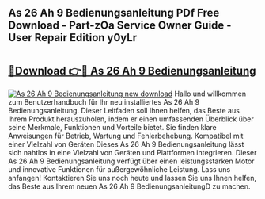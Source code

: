 ## As 26 Ah 9 Bedienungsanleitung PDf Free Download - Part-zOa Service Owner Guide - User Repair Edition y0yLr

# <h2><a href="http://df2wus.blite.top/?on=As+26+Ah+9+Bedienungsanleitung">🔗Download 👉🔴 As 26 Ah 9 Bedienungsanleitung</a></h2>

[![As 26 Ah 9 Bedienungsanleitung new download](https://i.imgur.com/lujVjoI.png)](http://df2wus.blite.top/?on=As+26+Ah+9+Bedienungsanleitung)
Hallo und willkommen zum Benutzerhandbuch für Ihr neu installiertes As 26 Ah 9 Bedienungsanleitung. Dieser Leitfaden soll Ihnen helfen, das Beste aus Ihrem Produkt herauszuholen, indem er einen umfassenden Überblick über seine Merkmale, Funktionen und Vorteile bietet. Sie finden klare Anweisungen für Betrieb, Wartung und Fehlerbehebung. Kompatibel mit einer Vielzahl von Geräten Dieses As 26 Ah 9 Bedienungsanleitung lässt sich nahtlos in eine Vielzahl von Geräten und Plattformen integrieren. Dieser As 26 Ah 9 Bedienungsanleitung verfügt über einen leistungsstarken Motor und innovative Funktionen für außergewöhnliche Leistung. Lass uns anfangen! Kontaktieren Sie uns noch heute und lassen Sie uns Ihnen helfen, das Beste aus Ihrem neuen As 26 Ah 9 BedienungsanleitungD zu machen.
